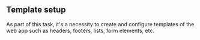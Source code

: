 ## Template setup

As part of this task, it's a necessity to create and configure templates of the web app such as headers, footers, lists, form elements, etc.